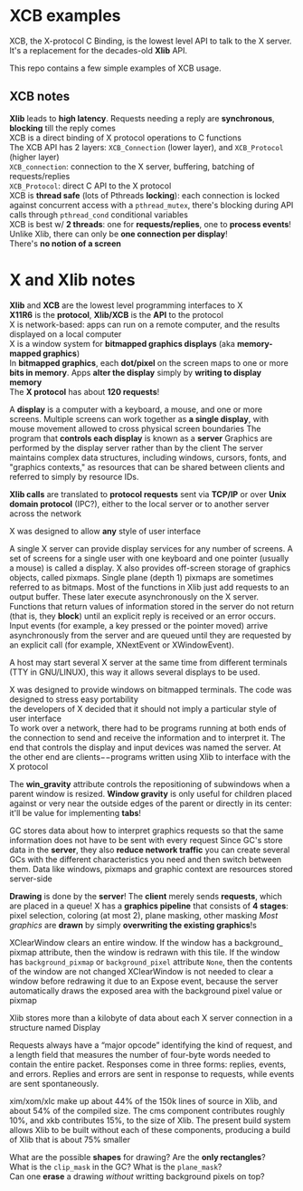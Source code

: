 # XCB examples

XCB, the X-protocol C Binding, is the lowest level API to talk to the X server. It's a replacement for the decades-old __Xlib__ API.

This repo contains a few simple examples of XCB usage.


## XCB notes

__Xlib__ leads to __high latency__. Requests needing a reply are __synchronous__, __blocking__ till the reply comes  
XCB is a direct binding of X protocol operations to C functions  
The XCB API has 2 layers: `XCB_Connection` (lower layer), and `XCB_Protocol` (higher layer)  
`XCB_connection`: connection to the X server, buffering, batching of requests/replies  
`XCB_Protocol`: direct C API to the X protocol  
XCB is __thread safe__ (lots of Pthreads __locking__): each connection is locked against concurrent access with a `pthread_mutex`, there's blocking during API calls through `pthread_cond` conditional variables  
XCB is best w/ __2 threads__: one for __requests/replies__, one to __process events__!  
Unlike Xlib, there can only be __one connection per display__!  
There's __no notion of a screen__  


# X and Xlib notes

__Xlib__ and __XCB__ are the lowest level programming interfaces to X  
__X11R6__ is the __protocol__, __Xlib/XCB__ is the __API__ to the protocol  
X is network-based: apps can run on a remote computer, and the results displayed on a local computer  
X is a window system for __bitmapped graphics displays__ (aka __memory-mapped graphics__)  
In __bitmapped graphics__, each __dot/pixel__ on the screen maps to one or more __bits in memory__. Apps __alter the display__ simply by __writing to display memory__  
The __X protocol__ has about __120 requests__!  

A __display__ is a computer with a keyboard, a mouse, and one or more screens. Multiple screens can work together as __a single display__, with mouse movement allowed to cross physical screen boundaries
The program that __controls each display__ is known as a __server__
Graphics are performed by the display server rather than by the client
The server maintains complex data structures, including windows, cursors, fonts, and "graphics contexts," as resources that can
be shared between clients and referred to simply by resource IDs. 

__Xlib calls__ are translated to __protocol requests__ sent via __TCP/IP__ or over __Unix domain protocol__ (IPC?), either to the local server or to another server across the network  

X was designed to allow __any__ style of user interface  



A single X server can provide display services for any number of screens. A set of screens for a single user with one keyboard and one pointer (usually a mouse) is called a display.
X also provides off-screen storage of graphics objects, called pixmaps. Single plane (depth 1) pixmaps are sometimes referred to as bitmaps.
Most of the functions in Xlib just add requests to an output buffer. These later execute asynchronously on the X server.
Functions that return values of information stored in the server do not return (that is, they __block__) until an explicit reply is received or an error occurs.
Input events (for example, a key pressed or the pointer moved) arrive asynchronously from the server and are queued until they are requested by an explicit call (for example, XNextEvent or XWindowEvent).

A host may start several X server at the same time from different terminals (TTY in GNU/LINUX), this way it allows several displays to be used.



X was designed to provide windows on bitmapped terminals. The code was designed to stress easy portability  
the developers of X decided that it should not imply a particular style of user interface  
To work over a network, there had to be programs running at both ends of the connection to send and receive the information and to interpret it. The end that controls the display and input devices was named the server. At the other end are clients−−programs written using Xlib to interface with the X protocol


The __win_gravity__ attribute controls the repositioning of subwindows when a parent window is resized.
__Window gravity__ is only useful for children placed against or very near the outside edges of the parent or directly in its
center: it'll be value for implementing __tabs__!



GC stores data about how to interpret graphics requests so that the same information does not have to be sent with every request
Since GC's store data in the __server__, they also __reduce network traffic__
you can create several GCs with the different characteristics you need and then switch between them. 
Data like windows, pixmaps and graphic context are resources stored server-side

__Drawing__ is done by the __server__! The __client__ merely sends __requests__, which are placed in a queue!
X has a __graphics pipeline__ that consists of __4 stages__: pixel selection, coloring (at most 2), plane masking, other masking
_Most graphics_ are __drawn__ by simply __overwriting the existing graphics__!s

XClearWindow clears an entire window. If the window has a background_ pixmap attribute, then the window is redrawn with this tile. If the window has `background_pixmap` or `background_pixel` attribute `None`, then the contents of the window are not changed
XClearWindow is not needed to clear a window before redrawing it due to an Expose event, because the server automatically draws the exposed area with the background pixel value or pixmap



Xlib stores more than a kilobyte of data about each X server connection in a structure named Display

Requests always have a “major opcode” identifying the kind of request, and a length field that measures the number of four-byte words needed to contain the entire packet. Responses come in three forms: replies, events, and errors. Replies and errors are sent in response to requests, while events are sent spontaneously.



xim/xom/xlc make up about 44% of the 150k lines of source in Xlib, and about 54% of the compiled size. The cms component contributes roughly 10%, and xkb contributes 15%, to the size of Xlib. The present build system allows Xlib to be built without each of these components, producing a build of Xlib that is about 75% smaller



What are the possible __shapes__ for drawing? Are the __only rectangles__?  
What is the `clip_mask` in the GC? What is the `plane_mask`?  
Can one __erase__ a drawing _without_ writting background pixels on top?  
